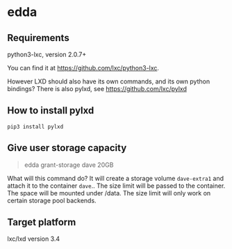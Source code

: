 # edda

## Requirements

python3-lxc, version 2.0.7+

You can find it at <https://github.com/lxc/python3-lxc>.

However LXD should also have its own commands, and its own python bindings?
There is also pylxd, see <https://github.com/lxc/pylxd>

## How to install pylxd

    pip3 install pylxd

## Give user storage capacity

> edda grant-storage dave 20GB

What will this command do?  It will create a storage volume `dave-extra1` and
attach it to the container `dave`..  The size limit will be passed to the
container.  The space will be mounted under /data.  The size limit will only
work on certain storage pool backends.

## Target platform

lxc/lxd version 3.4
